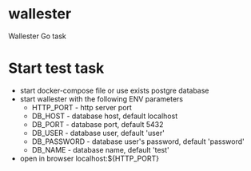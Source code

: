 # wallester
Wallester Go task

# Start test task
- start docker-compose file or use exists postgre database
- start wallester with the following ENV parameters
  - HTTP_PORT - http server port
  - DB_HOST - database host, default localhost
  - DB_PORT - database port, default 5432
  - DB_USER - database user, default 'user'
  - DB_PASSWORD - database user's password, default 'password'
  - DB_NAME - database name, default 'test'
- open in browser localhost:${HTTP_PORT}
